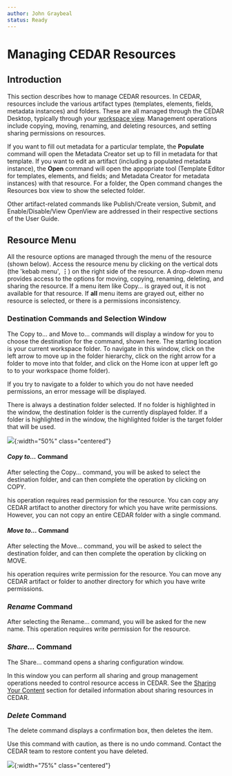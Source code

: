 ```yaml
---
author: John Graybeal
status: Ready
---
```

# Managing CEDAR Resources

## **Introduction**

This section describes how to manage CEDAR resources. In CEDAR, resources include the various artifact types (templates, elements, fields, metadata instances) and folders. These are all managed through the CEDAR Desktop,
typically through your [workspace view](../../a4/3_your_cedar_workspace/).
Management operations include copying, moving, renaming, and deleting resources, and
setting sharing permissions on resources.

If you want to fill out metadata for a particular template,
the **Populate** command will open the Metadata Creator set up to fill in metadata for that template.
If you want to edit an artifact (including a populated metadata instance),
the **Open** command will open the appopriate tool
(Template Editor for templates, elements, and fields; and Metadata Creator for metadata instances) with that resource.
For a folder, the Open command changes the Resources box view to show the selected folder.

Other artifact-related commands like Publish/Create version, Submit, and Enable/Disable/View OpenView are addressed
in their respective sections of the User Guide.

## **Resource Menu**

All the resource options are managed through the menu of the resource (shown below).
Access the resource menu by clicking on the vertical dots (the 'kebab menu', **⋮**) on the right side of the resource.
A drop-down menu provides access to the options for moving, copying, renaming, deleting, and sharing the resource.
If a menu item like Copy… is grayed out, it is not available for that resource.
If **all** menu items are grayed out, either no resource is selected, or there is a permissions inconsistency.

### Destination Commands and Selection Window

The Copy to… and Move to… commands will display a window for you to choose the destination for the command, shown here.
The starting location is your current workspace folder.
To navigate in this window, click on the left arrow to move up in the folder hierarchy,
click on the right arrow for a folder to move into that folder, and
click on the Home icon at upper left go to to your workspace (home folder).

If you try to navigate to a folder to which you do not have needed permissions, an error message will be displayed.

There is always a destination folder selected.
If no folder is highlighted in the window, the destination folder is the currently displayed folder.
If a folder is highlighted in the window, the highlighted folder is the target folder that will be used.

![](../../../img/userguide/destination-selection-window-20190912.png){:width="50%" class="centered"}

#### ***Copy to…*** Command

After selecting the Copy… command, you will be asked to select the destination folder, and can then complete the operation by clicking on COPY.

his operation requires read permission for the resource.
You can copy any CEDAR artifact to another directory for which you have write permissions.
However, you can not copy an entire CEDAR folder with a single command.

#### ***Move to…*** Command

After selecting the Move… command, you will be asked to select the destination folder, and can then complete the operation by clicking on MOVE.

his operation requires write permission for the resource.
You can move any CEDAR artifact or folder to another directory for which you have write permissions.

### ***Rename*** Command

After selecting the Rename… command, you will be asked for the new name. This operation requires write permission for the resource.

### ***Share…*** Command

The Share… command opens a sharing configuration window.

In this window you can perform all sharing and group management operations needed to control resource access in CEDAR.
See the [Sharing Your Content](../../../basic_topics/a6_sharing_your_content/)
section for detailed information about sharing resources in CEDAR.

### ***Delete*** Command

The delete command displays a confirmation box, then deletes the item.

Use this command with caution, as there is no undo command. Contact the CEDAR team to restore content you have deleted.

![](../../../img/userguide/cedar-resource-menu-20190912.png){:width="75%" class="centered"}

